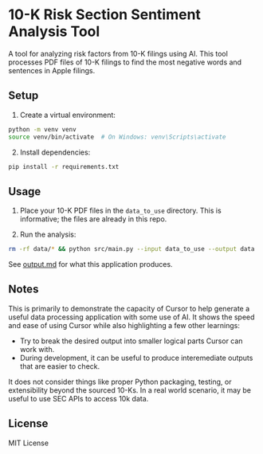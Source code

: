 # 10-K Risk Section Sentiment Analysis Tool

A tool for analyzing risk factors from 10-K filings using AI. This tool processes PDF files of 10-K filings to find the most negative words and sentences in Apple filings. 

## Setup

1. Create a virtual environment:
```bash
python -m venv venv
source venv/bin/activate  # On Windows: venv\Scripts\activate
```

2. Install dependencies:
```bash
pip install -r requirements.txt
```

## Usage

1. Place your 10-K PDF files in the `data_to_use` directory. This is informative; the files are already in this repo.

2. Run the analysis:
```bash
rm -rf data/* && python src/main.py --input data_to_use --output data
```

See [output.md](data/output.md) for what this application produces.

## Notes

This is primarily to demonstrate the capacity of Cursor to help generate a useful data processing application with some use of AI. It shows the speed and ease of using Cursor while also highlighting a few other learnings:
- Try to break the desired output into smaller logical parts Cursor can work with. 
- During development, it can be useful to produce interemediate outputs that are easier to check. 

It does not consider things like proper Python packaging, testing, or extensibility beyond the sourced 10-Ks. In a real world scenario, it may be useful to use SEC APIs to access 10k data. 

## License

MIT License 